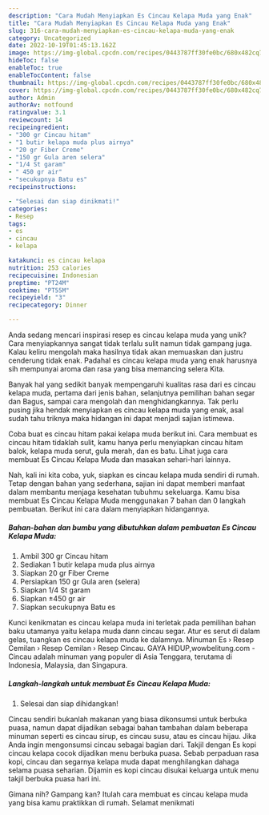 ```yaml
---
description: "Cara Mudah Menyiapkan Es Cincau Kelapa Muda yang Enak"
title: "Cara Mudah Menyiapkan Es Cincau Kelapa Muda yang Enak"
slug: 316-cara-mudah-menyiapkan-es-cincau-kelapa-muda-yang-enak
category: Uncategorized
date: 2022-10-19T01:45:13.162Z
image: https://img-global.cpcdn.com/recipes/0443787ff30fe0bc/680x482cq70/es-cincau-kelapa-muda-foto-resep-utama.jpg
hideToc: false
enableToc: true
enableTocContent: false
thumbnail: https://img-global.cpcdn.com/recipes/0443787ff30fe0bc/680x482cq70/es-cincau-kelapa-muda-foto-resep-utama.jpg
cover: https://img-global.cpcdn.com/recipes/0443787ff30fe0bc/680x482cq70/es-cincau-kelapa-muda-foto-resep-utama.jpg
author: Admin
authorAv: notfound
ratingvalue: 3.1
reviewcount: 14
recipeingredient:
- "300 gr Cincau hitam"
- "1 butir kelapa muda plus airnya"
- "20 gr Fiber Creme"
- "150 gr Gula aren selera"
- "1/4 St garam"
- " 450 gr air"
- "secukupnya Batu es"
recipeinstructions:

- "Selesai dan siap dinikmati!"
categories:
- Resep
tags:
- es
- cincau
- kelapa

katakunci: es cincau kelapa 
nutrition: 253 calories
recipecuisine: Indonesian
preptime: "PT24M"
cooktime: "PT55M"
recipeyield: "3"
recipecategory: Dinner

---
```





Anda sedang mencari inspirasi resep es cincau kelapa muda yang unik? Cara menyiapkannya sangat tidak terlalu sulit namun tidak gampang juga. Kalau keliru mengolah maka hasilnya tidak akan memuaskan dan justru cenderung tidak enak. Padahal es cincau kelapa muda yang enak harusnya sih mempunyai aroma dan rasa yang bisa memancing selera Kita.





Banyak hal yang sedikit banyak mempengaruhi kualitas rasa dari es cincau kelapa muda, pertama dari jenis bahan, selanjutnya pemilihan bahan segar dan Bagus, sampai cara mengolah dan menghidangkannya. Tak perlu pusing jika hendak menyiapkan es cincau kelapa muda yang enak,      asal sudah tahu triknya maka hidangan ini dapat menjadi sajian istimewa.














Coba buat es cincau hitam pakai kelapa muda berikut ini. Cara membuat es cincau hitam tidaklah sulit, kamu hanya perlu menyiapkan cincau hitam balok, kelapa muda serut, gula merah, dan es batu. Lihat juga cara membuat Es Cincau Kelapa Muda dan masakan sehari-hari lainnya.






Nah, kali ini kita coba, yuk, siapkan es cincau kelapa muda sendiri di rumah. Tetap dengan bahan yang sederhana, sajian ini dapat memberi manfaat dalam membantu menjaga kesehatan tubuhmu sekeluarga. Kamu bisa membuat Es Cincau Kelapa Muda menggunakan 7 bahan dan 0 langkah pembuatan. Berikut ini cara dalam menyiapkan hidangannya.

<!--inarticleads1-->

##### Bahan-bahan dan bumbu yang dibutuhkan dalam pembuatan Es Cincau Kelapa Muda:

1. Ambil 300 gr Cincau hitam
1. Sediakan 1 butir kelapa muda plus airnya
1. Siapkan 20 gr Fiber Creme
1. Persiapkan 150 gr Gula aren (selera)
1. Siapkan 1/4 St garam
1. Siapkan  ±450 gr air
1. Siapkan secukupnya Batu es


Kunci kenikmatan es cincau kelapa muda ini terletak pada pemilihan bahan baku utamanya yaitu kelapa muda dann cincau segar. Atur es serut di dalam gelas, tuangkan es cincau kelapa muda ke dalamnya. Minuman Es › Resep Cemilan › Resep Cemilan › Resep Cincau. GAYA HIDUP,wowbelitung.com - Cincau adalah minuman yang populer di Asia Tenggara, terutama di Indonesia, Malaysia, dan Singapura. 

<!--inarticleads2-->

##### Langkah-langkah untuk membuat Es Cincau Kelapa Muda:


1. Selesai dan siap dihidangkan!

Cincau sendiri bukanlah makanan yang biasa dikonsumsi untuk berbuka puasa, namun dapat dijadikan sebagai bahan tambahan dalam beberapa minuman seperti es cincau sirup, es cincau susu, atau es cincau hijau. Jika Anda ingin mengonsumsi cincau sebagai bagian dari. Takjil dengan Es kopi cincau kelapa cocok dijadikan menu berbuka puasa. Sebab perpaduan rasa kopi, cincau dan segarnya kelapa muda dapat menghilangkan dahaga selama puasa seharian. Dijamin es kopi cincau disukai keluarga untuk menu takjil berbuka puasa hari ini. 

Gimana nih? Gampang kan? Itulah cara membuat es cincau kelapa muda yang bisa kamu praktikkan di rumah. Selamat menikmati
